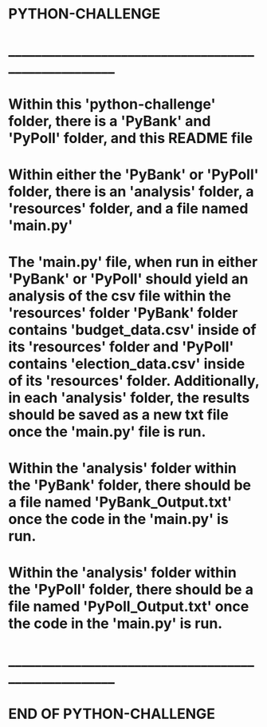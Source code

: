 # PYTHON-CHALLENGE
# _____________________________________________________


# Within this 'python-challenge' folder, there is a 'PyBank' and 'PyPoll' folder, and  this README file

# Within either the 'PyBank' or 'PyPoll' folder, there is an 'analysis' folder, a 'resources' folder, and a file named 'main.py'

# The 'main.py' file, when run in either 'PyBank' or 'PyPoll' should yield an analysis of the csv file within the 'resources' folder 'PyBank' folder contains 'budget_data.csv' inside of its 'resources' folder and 'PyPoll' contains 'election_data.csv' inside of its 'resources' folder.  Additionally, in each 'analysis' folder, the results should be saved as a new txt file once the 'main.py' file is run.  

# Within the 'analysis' folder within the 'PyBank' folder, there should be a file named 'PyBank_Output.txt' once the code in the 'main.py' is run.

# Within the 'analysis' folder within the 'PyPoll' folder, there should be a file named 'PyPoll_Output.txt' once the code in the 'main.py' is run.

# _____________________________________________________
# END OF PYTHON-CHALLENGE